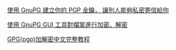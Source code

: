 


[使用 GnuPG 建立你的 PGP 金鑰， 讓別人能夠私密寄信給你](http://newtoypia.blogspot.tw/2013/12/gnupg-pgp.html)

[使用 GnuPG GUI 工具對檔案進行加密、解密](http://jamyy.us.to/blog/2015/12/7867.html)

[GPG(pgp)加解密中文完整教程](http://www.alexgao.com/2009/01/24/gpg/)
